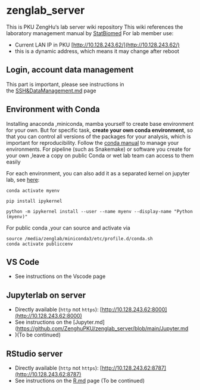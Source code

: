 # zenglab_server
This is PKU ZengHu‘s lab server wiki repository
This wiki references the laboratory management manual by [StatBiomed](https://github.com/StatBiomed/sbms-server)
For lab member use:
- Current  LAN IP in PKU [http://10.128.243.62/](http://10.128.243.62/)
- this is a dynamic address, which means it may change after reboot
## Login,  account data management
This part is important, please see instructions in the [SSH&DataManagement.md](https://github.com/ZenghuPKU/zenglab_server/blob/main/SSH%26DataManagement.md) page

## Environment with Conda

Installing anaconda ,miniconda, mamba  yourself to create base environment for your own. But for specific task, **create your own conda environment**, so that you can control all versions of the packages for your analysis, which is important for reproducibility. Follow the [conda manual](https://docs.conda.io/projects/conda/en/latest/user-guide/tasks/manage-environments.html) to manage your environments.
For pipeline (such as Snakemake) or software you create for your own ,leave a copy on public Conda or wet lab team can access to them easily 

For each environment, you can also add it as a separated kernel on jupyter lab, see [here](https://ipython.readthedocs.io/en/stable/install/kernel_install.html):

```batchfile
conda activate myenv

pip install ipykernel

python -m ipykernel install --user --name myenv --display-name "Python (myenv)"
```

For public conda ,your can source and activate via 

```batchfile
source /media/zenglab/miniconda3/etc/profile.d/conda.sh 
conda activate publiccenv
```
## VS Code

- See instructions on the Vscode page

## Jupyterlab on server
- Directly available (`http` not `https`): [http://10.128.243.62:8000](http://10.128.243.62:8000)
- See instructions on the [Jupyter.md](https://github.com/ZenghuPKU/zenglab_server/blob/main/Jupyter.md
- )(To be continued)
## RStudio server

- Directly available (`http` not `https`): [http://10.128.243.62:8787](http://10.128.243.62:8787)
- See instructions on the [R.md](https://github.com/ZenghuPKU/zenglab_server/blob/main/R.md) page (To be continued)
